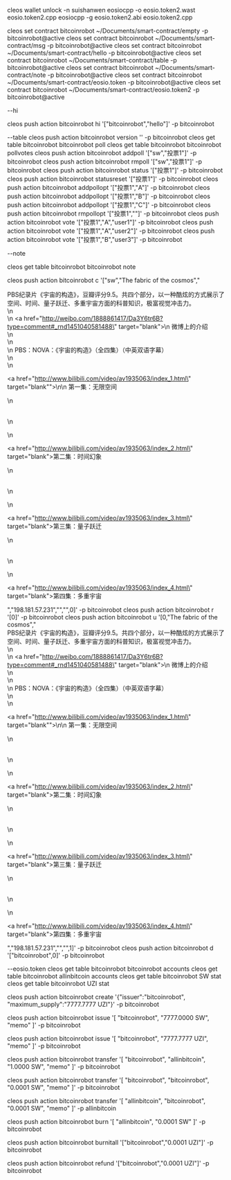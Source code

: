 cleos wallet unlock -n suishanwen
eosiocpp -o eosio.token2.wast eosio.token2.cpp
eosiocpp -g eosio.token2.abi eosio.token2.cpp


cleos set contract bitcoinrobot ~/Documents/smart-contract/empty -p bitcoinrobot@active
cleos set contract bitcoinrobot ~/Documents/smart-contract/msg -p bitcoinrobot@active
cleos set contract bitcoinrobot ~/Documents/smart-contract/hello -p bitcoinrobot@active
cleos set contract bitcoinrobot ~/Documents/smart-contract/table -p bitcoinrobot@active
cleos set contract bitcoinrobot ~/Documents/smart-contract/note -p bitcoinrobot@active
cleos set contract bitcoinrobot ~/Documents/smart-contract/eosio.token -p bitcoinrobot@active
cleos set contract bitcoinrobot ~/Documents/smart-contract/eosio.token2 -p bitcoinrobot@active


--hi

cleos push action bitcoinrobot hi '["bitcoinrobot","hello"]' -p bitcoinrobot

--table
cleos push action bitcoinrobot version '' -p bitcoinrobot
cleos get table bitcoinrobot bitcoinrobot poll
cleos get table bitcoinrobot bitcoinrobot pollvotes
cleos push action bitcoinrobot addpoll '["sw","投票1"]' -p bitcoinrobot
cleos push action bitcoinrobot rmpoll '["sw","投票1"]' -p bitcoinrobot
cleos push action bitcoinrobot status '["投票1"]' -p bitcoinrobot
cleos push action bitcoinrobot statusreset '["投票1"]' -p bitcoinrobot
cleos push action bitcoinrobot addpollopt '["投票1","A"]' -p bitcoinrobot
cleos push action bitcoinrobot addpollopt '["投票1","B"]' -p bitcoinrobot
cleos push action bitcoinrobot addpollopt '["投票1","C"]' -p bitcoinrobot
cleos push action bitcoinrobot rmpollopt '["投票1",""]' -p bitcoinrobot
cleos push action bitcoinrobot vote '["投票1","A","user1"]' -p bitcoinrobot
cleos push action bitcoinrobot vote '["投票1","A","user2"]' -p bitcoinrobot
cleos push action bitcoinrobot vote '["投票1","B","user3"]' -p bitcoinrobot

--note

cleos get table bitcoinrobot bitcoinrobot note

cleos push action bitcoinrobot c '["sw","The fabric of the cosmos","<div>PBS纪录片《宇宙的构造》，豆瓣评分9.5。共四个部分，以一种酷炫的方式展示了空间、时间、量子跃迁、多重宇宙方面的科普知识，极富视觉冲击力。<br>\n    <br>\n    <a href=\"http://weibo.com/1888861417/Da3Y6tr6B?type=comment#_rnd1451040581488\" target=\"blank\">\n        微博上的介绍</a><br>\n    <br>\n    <br>\n    PBS：NOVA：《宇宙的构造》（全四集）（中英双语字幕）<br>\n    <br>\n    <p><a href=\"http://www.bilibili.com/video/av1935063/index_1.html\" target=\"blank\"\">\n\n        第一集：无限空间</a>&nbsp;</p>\n    <p><br>\n    </p>\n    <p><a href=\"http://www.bilibili.com/video/av1935063/index_2.html\" target=\"blank\">第二集：时间幻象</a> &nbsp;</p>\n    <p><br>\n    </p>\n    <p><a href=\"http://www.bilibili.com/video/av1935063/index_3.html\" target=\"blank\">第三集：量子跃迁</a> &nbsp;</p>\n    <p><br>\n    </p>\n    <p><a href=\"http://www.bilibili.com/video/av1935063/index_4.html\" target=\"blank\">第四集：多重宇宙&nbsp;</a></p></div>","198.181.57.231","","",0]' -p bitcoinrobot
cleos push action bitcoinrobot r '[0]' -p bitcoinrobot
cleos push action bitcoinrobot u '[0,"The fabric of the cosmos","<div>PBS纪录片《宇宙的构造》，豆瓣评分9.5。共四个部分，以一种酷炫的方式展示了空间、时间、量子跃迁、多重宇宙方面的科普知识，极富视觉冲击力。<br>\n    <br>\n    <a href=\"http://weibo.com/1888861417/Da3Y6tr6B?type=comment#_rnd1451040581488\" target=\"blank\">\n        微博上的介绍</a><br>\n    <br>\n    <br>\n    PBS：NOVA：《宇宙的构造》（全四集）（中英双语字幕）<br>\n    <br>\n    <p><a href=\"http://www.bilibili.com/video/av1935063/index_1.html\" target=\"blank\"\">\n\n        第一集：无限空间</a>&nbsp;</p>\n    <p><br>\n    </p>\n    <p><a href=\"http://www.bilibili.com/video/av1935063/index_2.html\" target=\"blank\">第二集：时间幻象</a> &nbsp;</p>\n    <p><br>\n    </p>\n    <p><a href=\"http://www.bilibili.com/video/av1935063/index_3.html\" target=\"blank\">第三集：量子跃迁</a> &nbsp;</p>\n    <p><br>\n    </p>\n    <p><a href=\"http://www.bilibili.com/video/av1935063/index_4.html\" target=\"blank\">第四集：多重宇宙&nbsp;</a></p></div>","198.181.57.231","","",1]' -p bitcoinrobot
cleos push action bitcoinrobot d '["bitcoinrobot",0]' -p bitcoinrobot


--eosio.token
cleos get table bitcoinrobot bitcoinrobot accounts
cleos get table bitcoinrobot allinbitcoin accounts
cleos get table bitcoinrobot SW stat
cleos get table bitcoinrobot UZI stat



cleos push action bitcoinrobot  create '{"issuer":"bitcoinrobot", "maximum_supply":"7777.7777 UZI"}' -p bitcoinrobot

cleos push action bitcoinrobot   issue  '[ "bitcoinrobot", "7777.0000 SW", "memo"  ]' -p bitcoinrobot

cleos push action bitcoinrobot   issue  '[ "bitcoinrobot", "7777.7777 UZI", "memo"  ]' -p bitcoinrobot

cleos push action bitcoinrobot transfer '[ "bitcoinrobot", "allinbitcoin", "1.0000 SW", "memo"  ]'  -p bitcoinrobot

cleos push action bitcoinrobot transfer '[ "bitcoinrobot", "bitcoinrobot", "0.0001 SW", "memo"  ]'  -p bitcoinrobot


cleos push action bitcoinrobot transfer '[ "allinbitcoin", "bitcoinrobot", "0.0001 SW", "memo"  ]'  -p allinbitcoin

cleos push action bitcoinrobot burn '[ "allinbitcoin", "0.0001 SW" ]'  -p bitcoinrobot

cleos push action bitcoinrobot burnitall '["bitcoinrobot","0.0001 UZI"]'  -p bitcoinrobot

cleos push action bitcoinrobot refund '["bitcoinrobot","0.0001 UZI"]'  -p bitcoinrobot
